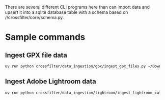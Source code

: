 There are several different CLI programs here than can import data and upsert it into a sqlite database table
with a schema based on //crossfilter/core/schema.py.

# Sample commands

## Ingest GPX file data
```sh
uv run python crossfilter/data_ingestion/gpx/ingest_gpx_files.py ~/Downloads ~/data.sqlite
```

## Ingest Adobe Lightroom data
```sh
uv run python crossfilter/data_ingestion/lightroom/ingest_lightroom_catalogs.py ~/Desktop/personal ~/data.sqlite
```